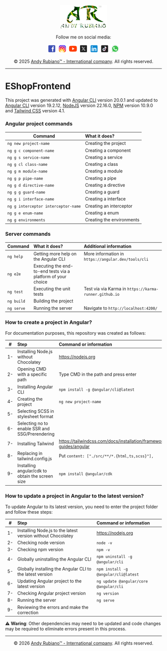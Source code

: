 <p align="center">
    <a href="https://YouTube.com/@RubianoAndy" target="_blank">
        <img src="https://raw.githubusercontent.com/RubianoAndy/App_images/main/Logo.png" width="150">
    </a>
</p>

<div align="center">
    <p>
        Follow me on social media:
    </p>
    <!-- URL de descarga de íconos tamaño 48px X 48px https://iconos8.es/icons/set/social-media -->
    <a style="text-decoration: none;" href="https://www.facebook.com/RubianoAndy" target="_blank">
        <img src="https://raw.githubusercontent.com/RubianoAndy/App_images/main/Facebook.png" alt="Facebook" style="width: 30px; height: auto;">
    </a>
    <a style="text-decoration: none;" href="https://www.instagram.com/RubianoAndy" target="_blank">
        <img src="https://raw.githubusercontent.com/RubianoAndy/App_images/main/Instagram.png" alt="Instagram" style="width: 30px; height: auto;">
    </a>
    <a style="text-decoration: none;" href="https://www.youtube.com/@RubianoAndy" target="_blank">
        <img src="https://raw.githubusercontent.com/RubianoAndy/App_images/main/YouTube.png" alt="YouTube" style="width: 30px; height: auto;">
    </a>
    <a style="text-decoration: none;" href="https://www.x.com/RubianoAndy" target="_blank">
        <img src="https://raw.githubusercontent.com/RubianoAndy/App_images/main/X.png" alt="X (Twitter)" style="width: 30px; height: auto;">
    </a>
    <a style="text-decoration: none;" href="https://www.linkedin.com/company/andyrubiano" target="_blank">
        <img src="https://raw.githubusercontent.com/RubianoAndy/App_images/main/LinkedIn.png" alt="LinkedIn" style="width: 30px; height: auto;">
    </a>
    <a style="text-decoration: none;" href="https://www.tiktok.com/@RubianoAndy" target="_blank">
        <img src="https://raw.githubusercontent.com/RubianoAndy/App_images/main/TikTok.png" alt="TikTok" style="width: 30px; height: auto;">
    </a>
    <a style="text-decoration: none;" href="https://wa.me/573178737226" target="_blank">
        <img src="https://raw.githubusercontent.com/RubianoAndy/App_images/main/WhatsApp.png" alt="WhatsApp" style="width: 30px; height: auto;">
    </a>
</div>

<p align="center">
    &copy; 2025 <a href="https://YouTube.com/@RubianoAndy" target="_blank" class="hover:underline">Andy Rubiano™ - International company</a>. All rights reserved.
</p>

<hr>

# EShopFrontend

This project was generated with [Angular CLI](https://github.com/angular/angular-cli) version 20.0.1 and updated to [Angular CLI](https://github.com/angular/angular-cli) 
version 19.2.12, [NodeJS](https://nodejs.org/en) version 22.16.0, [NPM](https://nodejs.org/en) version 10.9.0 and [Tailwind CSS](https://tailwindcss.com/) version 4.1.

### Angular project commands

| Command                             | What it does?             |
| ----------------------------------- | :------------------------ |
| `ng new project-name`               | Creating the project      |
| `ng g c component-name`             | Creating a component      |
| `ng g s service-name`               | Creating a service        |
| `ng g cl class-name`                | Creating a class          |
| `ng g m module-name`                | Creating a module         |
| `ng g p pipe-name`                  | Creating a pipe           |
| `ng g d directive-name`             | Creating a directive      |
| `ng g g guard-name`                 | Creating a guard          |
| `ng g i interface-name`             | Creating a interface      |
| `ng g interceptor interceptor-name` | Creating an interceptor   |
| `ng g e enum-name`                  | Creating a enum           |
| `ng g environments`                 | Creating the environments |

### Server commands

| Command    | What it does?                                                | Additional information                                 |
| -----------| :----------------------------------------------------------- | :----------------------------------------------------- |
| `ng help`  | Getting more help on the Angular CLI                         | More information in `https://angular.dev/tools/cli`    |
| `ng e2e`   | Executing the end-to-end tests via a platform of your choice |                                                        |
| `ng test`  | Executing the unit tests                                     | Test via via Karma in `https://karma-runner.github.io` |
| `ng build` | Building the project                                         |                                                        |
| `ng serve` | Running the server                                           | Navigate to `http://localhost:4200/`                   |

### How to create a project in Angular?

For documentation purposes, this repository was created as follows:

|  #  | Step                                             | Command or information                                             |
| --- | :----------------------------------------------- | :----------------------------------------------------------------- |
| 1-  | Installing Node.js without Chocolatey            | https://nodejs.org                                                 |
| 2-  | Opening CMD with a specific path                 | Type CMD in the path and press enter                               |
| 3-  | Installing Angular CLI                           | `npm install -g @angular/cli@latest`                               |
| 4-  | Creating the project                             | `ng new project-name`                                              |
| 5-  | Selecting SCSS in stylesheet format              |                                                                    |
| 6-  | Selecting no to enable SSR and SSG/Prerendering  |                                                                    |
| 7-  | Installing Tailwind                              | https://tailwindcss.com/docs/installation/framework-guides/angular |
| 8-  | Replacing in tailwind.config.js                  | Put `content: ["./src/**/*.{html,ts,scss}"],`                      |
| 9-  | Installing angular/cdk to obtain the screen size | `npm install @angular/cdk`                                         |

### How to update a project in Angular to the latest version?

To update Angular to its latest version, you need to enter the project folder and follow these steps:

|  #  | Step                                                        | Command or information                 |
| --- | :---------------------------------------------------------- | :------------------------------------- |
| 1-  | Installing Node.js to the latest version without Chocolatey | https://nodejs.org                     |
| 2-  | Checking node version                                       | `node -v`                              |
| 3-  | Checking npm version                                        | `npm -v`                               |
| 4-  | Globally uninstalling the Angular CLI                       | `npm uninstall -g @angular/cli`        |
| 5-  | Globally installing the Angular CLI to the latest version   | `npm install -g @angular/cli@latest`   |
| 6-  | Updating Angular project to the latest version              | `ng update @angular/core @angular/cli` |
| 7-  | Checking Angular project version                            | `ng version`                           |
| 8-  | Running the server                                          | `ng serve`                             |
| 9-  | Reviewing the errors and make the correction                |                                        |

⚠️ **Waring**: Other dependencies may need to be updated and code changes may be required to eliminate errors present in this process.

<hr>

<p align="center">
    &copy; 2026 <a href="https://YouTube.com/@RubianoAndy" target="_blank" class="hover:underline">Andy Rubiano™ - International company</a>. All rights reserved.
</p>